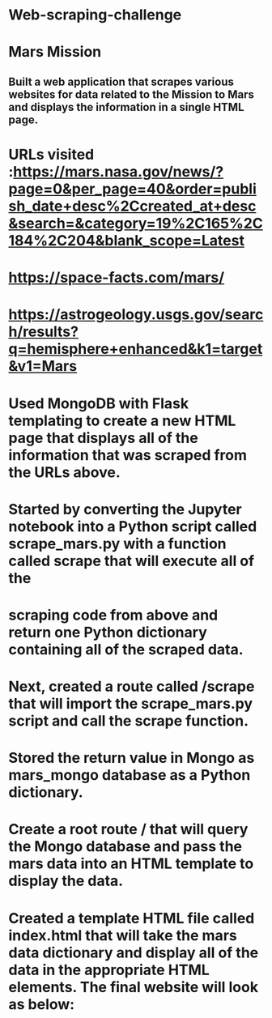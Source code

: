 #                                                                    Web-scraping-challenge
# Mars Mission 
## Built a web application that scrapes various websites for data related to the Mission to Mars and displays the information in a single HTML page.

# URLs visited :https://mars.nasa.gov/news/?page=0&per_page=40&order=publish_date+desc%2Ccreated_at+desc&search=&category=19%2C165%2C184%2C204&blank_scope=Latest
#               https://space-facts.com/mars/
#               https://astrogeology.usgs.gov/search/results?q=hemisphere+enhanced&k1=target&v1=Mars
#
# Used MongoDB with Flask templating to create a new HTML page that displays all of the information that was scraped from the URLs above.

# Started by converting the Jupyter notebook into a Python script called scrape_mars.py with a function called scrape that will execute all of the  
# scraping code from above and return one Python dictionary containing all of the scraped data.

# Next, created a route called /scrape that will import the scrape_mars.py script and call the scrape function.

# Stored the return value in Mongo as mars_mongo database as a Python dictionary.
# Create a root route / that will query the Mongo database and pass the mars data into an HTML template to display the data.

# Created a template HTML file called index.html that will take the mars data dictionary and display all of the data in the appropriate HTML elements. The final website will look as below:

